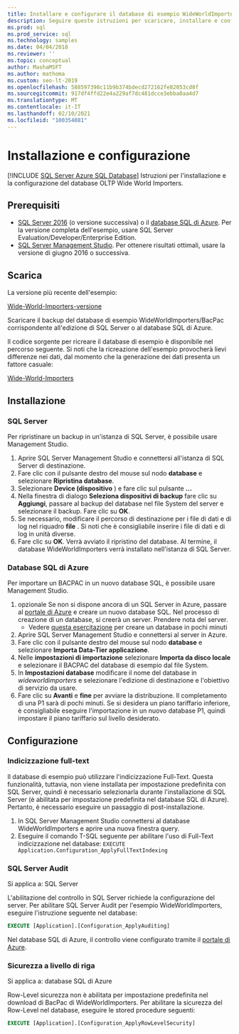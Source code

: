 ```yaml
---
title: Installare e configurare il database di esempio WideWorldImporters
description: Seguire queste istruzioni per scaricare, installare e configurare il database di esempio WideWorldImporters con SQL Server Management Studio.
ms.prod: sql
ms.prod_service: sql
ms.technology: samples
ms.date: 04/04/2018
ms.reviewer: ''
ms.topic: conceptual
author: MashaMSFT
ms.author: mathoma
ms.custom: seo-lt-2019
ms.openlocfilehash: 588597398c11b9b374bdecd272162fe82053cd8f
ms.sourcegitcommit: 917df4ffd22e4a229af7dc481dcce3ebba0aa4d7
ms.translationtype: MT
ms.contentlocale: it-IT
ms.lasthandoff: 02/10/2021
ms.locfileid: "100354081"
---
```

# <a name="installation-and-configuration"></a>Installazione e configurazione
[!INCLUDE [SQL Server Azure SQL Database](../includes/applies-to-version/sql-asdb.md)]
Istruzioni per l'installazione e la configurazione del database OLTP Wide World Importers.

## <a name="prerequisites"></a>Prerequisiti

- [SQL Server 2016](https://www.microsoft.com/evalcenter/evaluate-sql-server-2016) (o versione successiva) o il [database SQL di Azure](https://azure.microsoft.com/services/sql-database/). Per la versione completa dell'esempio, usare SQL Server Evaluation/Developer/Enterprise Edition.
- [SQL Server Management Studio](../ssms/download-sql-server-management-studio-ssms.md). Per ottenere risultati ottimali, usare la versione di giugno 2016 o successiva.

## <a name="download"></a>Scarica

La versione più recente dell'esempio:

[Wide-World-Importers-versione](https://go.microsoft.com/fwlink/?LinkID=800630)

Scaricare il backup del database di esempio WideWorldImporters/BacPac corrispondente all'edizione di SQL Server o al database SQL di Azure.

Il codice sorgente per ricreare il database di esempio è disponibile nel percorso seguente. Si noti che la ricreazione dell'esempio provocherà lievi differenze nei dati, dal momento che la generazione dei dati presenta un fattore casuale:

[Wide-World-Importers](https://github.com/Microsoft/sql-server-samples/tree/master/samples/databases/wide-world-importers/sample-scripts)

## <a name="install"></a>Installazione


### <a name="sql-server"></a>SQL Server

Per ripristinare un backup in un'istanza di SQL Server, è possibile usare Management Studio.

1. Aprire SQL Server Management Studio e connettersi all'istanza di SQL Server di destinazione.
2. Fare clic con il pulsante destro del mouse sul nodo **database** e selezionare **Ripristina database**.
3. Selezionare **Device (dispositivo** ) e fare clic sul pulsante **...**
4. Nella finestra di dialogo **Seleziona dispositivi di backup** fare clic su **Aggiungi**, passare al backup del database nel file System del server e selezionare il backup. Fare clic su **OK**.
5. Se necessario, modificare il percorso di destinazione per i file di dati e di log nel riquadro **file** . Si noti che è consigliabile inserire i file di dati e di log in unità diverse.
6. Fare clic su **OK**. Verrà avviato il ripristino del database. Al termine, il database WideWorldImporters verrà installato nell'istanza di SQL Server.

### <a name="azure-sql-database"></a>Database SQL di Azure

Per importare un BACPAC in un nuovo database SQL, è possibile usare Management Studio.

1. opzionale Se non si dispone ancora di un SQL Server in Azure, passare al [portale di Azure](https://portal.azure.com/) e creare un nuovo database SQL. Nel processo di creazione di un database, si creerà un server. Prendere nota del server.
   - Vedere [questa esercitazione](/azure/azure-sql/database/single-database-create-quickstart) per creare un database in pochi minuti
2. Aprire SQL Server Management Studio e connettersi al server in Azure.
3. Fare clic con il pulsante destro del mouse sul nodo **database** e selezionare **Importa Data-Tier applicazione**.
4. Nelle **impostazioni di importazione** selezionare **Importa da disco locale** e selezionare il BACPAC del database di esempio dal file System.
5. In **Impostazioni database** modificare il nome del database in *wideworldimporters* e selezionare l'edizione di destinazione e l'obiettivo di servizio da usare.
6. Fare clic su **Avanti** e **fine** per avviare la distribuzione. Il completamento di una P1 sarà di pochi minuti. Se si desidera un piano tariffario inferiore, è consigliabile eseguire l'importazione in un nuovo database P1, quindi impostare il piano tariffario sul livello desiderato.

## <a name="configuration"></a>Configurazione

### <a name="full-text-indexing"></a>Indicizzazione full-text

Il database di esempio può utilizzare l'indicizzazione Full-Text. Questa funzionalità, tuttavia, non viene installata per impostazione predefinita con SQL Server, quindi è necessario selezionarla durante l'installazione di SQL Server (è abilitata per impostazione predefinita nel database SQL di Azure). Pertanto, è necessario eseguire un passaggio di post-installazione.

1. In SQL Server Management Studio connettersi al database WideWorldImporters e aprire una nuova finestra query.
2. Eseguire il comando T-SQL seguente per abilitare l'uso di Full-Text indicizzazione nel database:  `EXECUTE Application.Configuration_ApplyFullTextIndexing`


### <a name="sql-server-audit"></a>SQL Server Audit

Si applica a: SQL Server

L'abilitazione del controllo in SQL Server richiede la configurazione del server. Per abilitare SQL Server Audit per l'esempio WideWorldImporters, eseguire l'istruzione seguente nel database:

```sql
EXECUTE [Application].[Configuration_ApplyAuditing]
```

Nel database SQL di Azure, il controllo viene configurato tramite il [portale di Azure](https://portal.azure.com/).

### <a name="row-level-security"></a>Sicurezza a livello di riga

Si applica a: database SQL di Azure

Row-Level sicurezza non è abilitata per impostazione predefinita nel download di BacPac di WideWorldImporters. Per abilitare la sicurezza del Row-Level nel database, eseguire le stored procedure seguenti:

```sql
EXECUTE [Application].[Configuration_ApplyRowLevelSecurity]
```